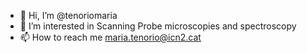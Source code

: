 - 👋 Hi, I’m @tenoriomaria
- 👀 I’m interested in Scanning Probe microscopies and spectroscopy
- 📫 How to reach me maria.tenorio@icn2.cat

<!---
tenoriomaria/tenoriomaria is a ✨ special ✨ repository because its `README.md` (this file) appears on your GitHub profile.
You can click the Preview link to take a look at your changes.
--->
